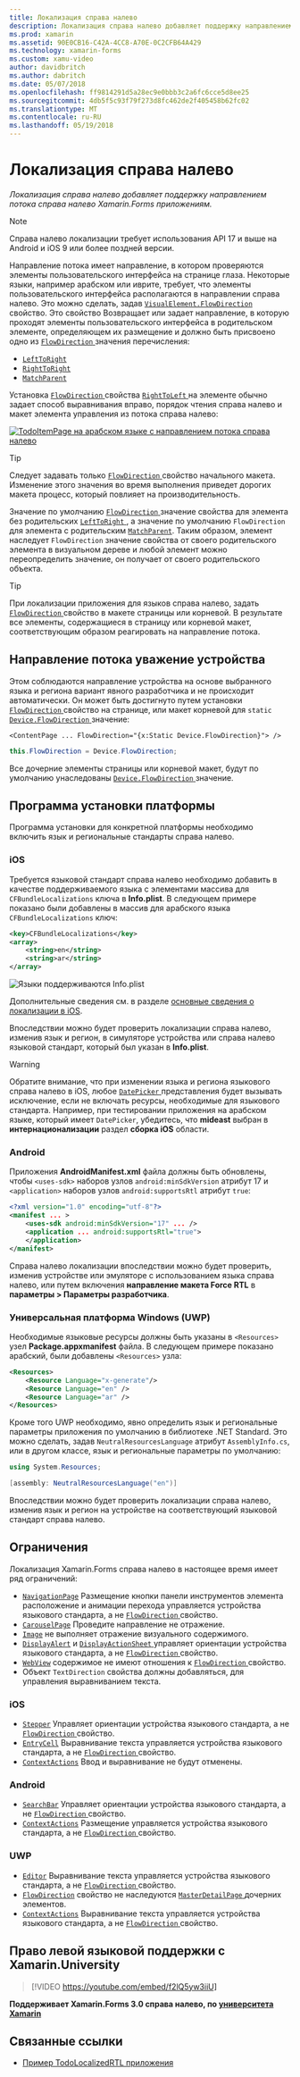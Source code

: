 ```yaml
---
title: Локализация справа налево
description: Локализация справа налево добавляет поддержку направлением потока справа налево Xamarin.Forms приложениям.
ms.prod: xamarin
ms.assetid: 90E0CB16-C42A-4CC8-A70E-0C2CFB64A429
ms.technology: xamarin-forms
ms.custom: xamu-video
author: davidbritch
ms.author: dabritch
ms.date: 05/07/2018
ms.openlocfilehash: ff9814291d5a28ec9e0bbb3c2a6fc6cce5d8ee25
ms.sourcegitcommit: 4db5f5c93f79f273d8fc462de2f405458b62fc02
ms.translationtype: MT
ms.contentlocale: ru-RU
ms.lasthandoff: 05/19/2018
---
```

# <a name="right-to-left-localization"></a>Локализация справа налево

_Локализация справа налево добавляет поддержку направлением потока справа налево Xamarin.Forms приложениям._

> [!NOTE]
> Справа налево локализации требует использования API 17 и выше на Android и iOS 9 или более поздней версии.

Направление потока имеет направление, в котором проверяются элементы пользовательского интерфейса на странице глаза. Некоторые языки, например арабском или иврите, требует, что элементы пользовательского интерфейса располагаются в направлении справа налево. Это можно сделать, задав [ `VisualElement.FlowDirection` ](xref:Xamarin.Forms.VisualElement.FlowDirection) свойство. Это свойство Возвращает или задает направление, в которую проходят элементы пользовательского интерфейса в родительском элементе, определяющем их размещение и должно быть присвоено одно из [ `FlowDirection` ](xref:Xamarin.Forms.FlowDirection) значения перечисления:

- [`LeftToRight`](xref:Xamarin.Forms.FlowDirection.LeftToRight)
- [`RightToRight`](xref:Xamarin.Forms.FlowDirection.RightToLeft)
- [`MatchParent`](xref:Xamarin.Forms.FlowDirection.MatchParent)

Установка [ `FlowDirection` ](xref:Xamarin.Forms.VisualElement.FlowDirection) свойства [ `RightToLeft` ](xref:Xamarin.Forms.FlowDirection.RightToLeft) на элементе обычно задает способ выравнивания вправо, порядок чтения справа налево и макет элемента управления из потока справа налево:

[![TodoItemPage на арабском языке с направлением потока справа налево](rtl-images/TodoItemPage-Arabic.png "TodoItemPage на арабском языке с направлением потока справа налево")](rtl-images/TodoItemPage-Arabic-Large.png#lightbox "TodoItemPage на арабском языке с направлением потока справа налево")

> [!TIP]
> Следует задавать только [ `FlowDirection` ](xref:Xamarin.Forms.VisualElement.FlowDirection) свойство начального макета. Изменение этого значения во время выполнения приведет дорогих макета процесс, который повлияет на производительность.

Значение по умолчанию [ `FlowDirection` ](xref:Xamarin.Forms.VisualElement.FlowDirection) значение свойства для элемента без родительских [ `LeftToRight` ](xref:Xamarin.Forms.FlowDirection.LeftToRight), а значение по умолчанию `FlowDirection` для элемента с родительским [ `MatchParent`](xref:Xamarin.Forms.FlowDirection.MatchParent). Таким образом, элемент наследует `FlowDirection` значение свойства от своего родительского элемента в визуальном дереве и любой элемент можно переопределить значение, он получает от своего родительского объекта.

> [!TIP]
> При локализации приложения для языков справа налево, задать [ `FlowDirection` ](xref:Xamarin.Forms.VisualElement.FlowDirection) свойство в макете страницы или корневой. В результате все элементы, содержащиеся в страницу или корневой макет, соответствующим образом реагировать на направление потока.

## <a name="respecting-device-flow-direction"></a>Направление потока уважение устройства

Этом соблюдаются направление устройства на основе выбранного языка и региона вариант явного разработчика и не происходит автоматически. Он может быть достигнуто путем установки [ `FlowDirection` ](xref:Xamarin.Forms.VisualElement.FlowDirection) свойство на странице, или макет корневой для `static` [ `Device.FlowDirection` ](xref:Xamarin.Forms.Device.FlowDirection) значение:

```xaml
<ContentPage ... FlowDirection="{x:Static Device.FlowDirection}"> />
```

```csharp
this.FlowDirection = Device.FlowDirection;
```

Все дочерние элементы страницы или корневой макет, будут по умолчанию унаследованы [ `Device.FlowDirection` ](xref:Xamarin.Forms.Device.FlowDirection) значение.

## <a name="platform-setup"></a>Программа установки платформы

Программа установки для конкретной платформы необходимо включить язык и региональные стандарты справа налево.

### <a name="ios"></a>iOS

Требуется языковой стандарт справа налево необходимо добавить в качестве поддерживаемого языка с элементами массива для `CFBundleLocalizations` ключа в **Info.plist**. В следующем примере показано были добавлены в массив для арабского языка `CFBundleLocalizations` ключ:

```xml
<key>CFBundleLocalizations</key>
<array>
    <string>en</string>
    <string>ar</string>
</array>
```

![Языки поддерживаются Info.plist](rtl-images/ios-locales.png "Info.plist поддерживаемые языки")

Дополнительные сведения см. в разделе [основные сведения о локализации в iOS](https://docs.microsoft.com/en-gb/xamarin/ios/app-fundamentals/localization/#localization-basics-in-ios).

Впоследствии можно будет проверить локализации справа налево, изменив язык и регион, в симуляторе устройства или справа налево языковой стандарт, который был указан в **Info.plist**.

> [!WARNING]
> Обратите внимание, что при изменении языка и региона языкового справа налево в iOS, любое [ `DatePicker` ](xref:Xamarin.Forms.DatePicker) представления будет вызывать исключение, если не включать ресурсы, необходимые для языкового стандарта. Например, при тестировании приложения на арабском языке, который имеет `DatePicker`, убедитесь, что **mideast** выбран в **интернационализации** раздел **сборка iOS** области.

### <a name="android"></a>Android

Приложения **AndroidManifest.xml** файла должны быть обновлены, чтобы `<uses-sdk>` наборов узлов `android:minSdkVersion` атрибут 17 и `<application>` наборов узлов `android:supportsRtl` атрибут `true`:

```xml
<?xml version="1.0" encoding="utf-8"?>
<manifest ... >
    <uses-sdk android:minSdkVersion="17" ... />
    <application ... android:supportsRtl="true">
    </application>
</manifest>
```

Справа налево локализации впоследствии можно будет проверить, изменив устройстве или эмуляторе с использованием языка справа налево, или путем включения **направление макета Force RTL** в **параметры > Параметры разработчика**.

### <a name="universal-windows-platform-uwp"></a>Универсальная платформа Windows (UWP)

Необходимые языковые ресурсы должны быть указаны в `<Resources>` узел **Package.appxmanifest** файла. В следующем примере показано арабский, были добавлены `<Resources>` узла:

```xml
<Resources>
    <Resource Language="x-generate"/>
    <Resource Language="en" />
    <Resource Language="ar" />
</Resources>
```

Кроме того UWP необходимо, явно определить язык и региональные параметры приложения по умолчанию в библиотеке .NET Standard. Это можно сделать, задав `NeutralResourcesLanguage` атрибут `AssemblyInfo.cs`, или в другом классе, язык и региональные параметры по умолчанию:

```csharp
using System.Resources;

[assembly: NeutralResourcesLanguage("en")]
```

Впоследствии можно будет проверить локализации справа налево, изменив язык и регион на устройстве на соответствующий языковой стандарт справа налево.

## <a name="limitations"></a>Ограничения

Локализация Xamarin.Forms справа налево в настоящее время имеет ряд ограничений:

- [`NavigationPage`](xref:Xamarin.Forms.NavigationPage) Размещение кнопки панели инструментов элемента расположение и анимации перехода управляется устройства языкового стандарта, а не [ `FlowDirection` ](xref:Xamarin.Forms.VisualElement.FlowDirection) свойство.
- [`CarouselPage`](xref:Xamarin.Forms.CarouselPage) Проведите направление не отражение.
- [`Image`](xref:Xamarin.Forms.Image) не выполняет отражение визуального содержимого.
- [`DisplayAlert`](https://developer.xamarin.com/api/member/Xamarin.Forms.Page.DisplayAlert/p/System.String/System.String/System.String/) и [ `DisplayActionSheet` ](https://developer.xamarin.com/api/member/Xamarin.Forms.Page.DisplayActionSheet/p/System.String/System.String/System.String/System.String[]/) управляет ориентации устройства языкового стандарта, а не [ `FlowDirection` ](xref:Xamarin.Forms.VisualElement.FlowDirection) свойство.
- [`WebView`](xref:Xamarin.Forms.WebView) содержимое не имеют отношения к [ `FlowDirection` ](xref:Xamarin.Forms.VisualElement.FlowDirection) свойство.
- Объект `TextDirection` свойства должны добавляться, для управления выравниванием текста.

### <a name="ios"></a>iOS

- [`Stepper`](xref:Xamarin.Forms.Stepper) Управляет ориентации устройства языкового стандарта, а не [ `FlowDirection` ](xref:Xamarin.Forms.VisualElement.FlowDirection) свойство.
- [`EntryCell`](xref:Xamarin.Forms.EntryCell) Выравнивание текста управляется устройства языкового стандарта, а не [ `FlowDirection` ](xref:Xamarin.Forms.VisualElement.FlowDirection) свойство.
- [`ContextActions`](xref:Xamarin.Forms.Cell.ContextActions) Ввод и выравнивание не будут отменены.

### <a name="android"></a>Android

- [`SearchBar`](xref:Xamarin.Forms.SearchBar) Управляет ориентации устройства языкового стандарта, а не [ `FlowDirection` ](xref:Xamarin.Forms.VisualElement.FlowDirection) свойство.
- [`ContextActions`](xref:Xamarin.Forms.Cell.ContextActions) Размещение управляется устройства языкового стандарта, а не [ `FlowDirection` ](xref:Xamarin.Forms.VisualElement.FlowDirection) свойство.

### <a name="uwp"></a>UWP

- [`Editor`](xref:Xamarin.Forms.Editor) Выравнивание текста управляется устройства языкового стандарта, а не [ `FlowDirection` ](xref:Xamarin.Forms.VisualElement.FlowDirection) свойство.
- [`FlowDirection`](xref:Xamarin.Forms.VisualElement.FlowDirection) свойство не наследуются [ `MasterDetailPage` ](xref:Xamarin.Forms.MasterDetailPage) дочерних элементов.
- [`ContextActions`](xref:Xamarin.Forms.Cell.ContextActions) Выравнивание текста управляется устройства языкового стандарта, а не [ `FlowDirection` ](xref:Xamarin.Forms.VisualElement.FlowDirection) свойство.

## <a name="right-to-left-language-support-with-xamarinuniversity"></a>Право левой языковой поддержки с Xamarin.University

> [!VIDEO https://youtube.com/embed/f2lQ5yw3iiU]

**Поддерживает Xamarin.Forms 3.0 справа налево, по [университета Xamarin](https://university.xamarin.com/)**

## <a name="related-links"></a>Связанные ссылки

- [Пример TodoLocalizedRTL приложения](https://developer.xamarin.com/samples/xamarin-forms/TodoLocalizedRTL/)
